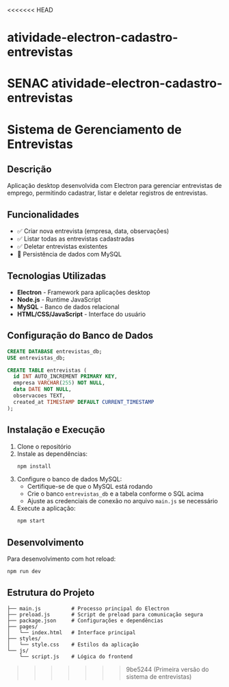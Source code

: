 <<<<<<< HEAD
# atividade-electron-cadastro-entrevistas
SENAC atividade-electron-cadastro-entrevistas
=======
# Sistema de Gerenciamento de Entrevistas

## Descrição
Aplicação desktop desenvolvida com Electron para gerenciar entrevistas de emprego, permitindo cadastrar, listar e deletar registros de entrevistas.

## Funcionalidades
- ✅ Criar nova entrevista (empresa, data, observações)
- ✅ Listar todas as entrevistas cadastradas
- ✅ Deletar entrevistas existentes
- 💾 Persistência de dados com MySQL

## Tecnologias Utilizadas
- **Electron** - Framework para aplicações desktop
- **Node.js** - Runtime JavaScript
- **MySQL** - Banco de dados relacional
- **HTML/CSS/JavaScript** - Interface do usuário

## Configuração do Banco de Dados

```sql
CREATE DATABASE entrevistas_db;
USE entrevistas_db;

CREATE TABLE entrevistas (
  id INT AUTO_INCREMENT PRIMARY KEY,
  empresa VARCHAR(255) NOT NULL,
  data DATE NOT NULL,
  observacoes TEXT,
  created_at TIMESTAMP DEFAULT CURRENT_TIMESTAMP
);
```

## Instalação e Execução

1. Clone o repositório
2. Instale as dependências:
   ```bash
   npm install
   ```
3. Configure o banco de dados MySQL:
   - Certifique-se de que o MySQL está rodando
   - Crie o banco `entrevistas_db` e a tabela conforme o SQL acima
   - Ajuste as credenciais de conexão no arquivo `main.js` se necessário
4. Execute a aplicação:
   ```bash
   npm start
   ```

## Desenvolvimento
Para desenvolvimento com hot reload:
```bash
npm run dev
```

## Estrutura do Projeto
```
├── main.js          # Processo principal do Electron
├── preload.js       # Script de preload para comunicação segura
├── package.json     # Configurações e dependências
├── pages/
│   └── index.html   # Interface principal
├── styles/
│   └── style.css    # Estilos da aplicação
└── js/
    └── script.js    # Lógica do frontend
```
>>>>>>> 9be5244 (Primeira versão do sistema de entrevistas)
